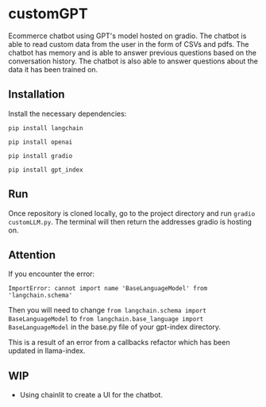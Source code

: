 # customGPT
Ecommerce chatbot using GPT's model hosted on gradio. The chatbot is able to read custom data from the user in the form of CSVs and pdfs. The chatbot has memory and is able to answer previous questions based on the conversation history. The chatbot is also able to answer questions about the data it has been trained on.

## Installation
Install the necessary dependencies:

```pip install langchain```

```pip install openai```

```pip install gradio```

```pip install gpt_index```

## Run
Once repository is cloned locally, go to the project directory and run ```gradio customLLM.py```. The terminal will then return the addresses gradio is hosting on.

## Attention
If you encounter the error: 

```ImportError: cannot import name 'BaseLanguageModel' from 'langchain.schema'```

Then you will need to change ```from langchain.schema import BaseLanguageModel``` to ```from langchain.base_language import BaseLanguageModel``` in the base.py file of your gpt-index directory.

This is a result of an error from a callbacks refactor which has been updated in llama-index.


## WIP
- Using chainlit to create a UI for the chatbot.
